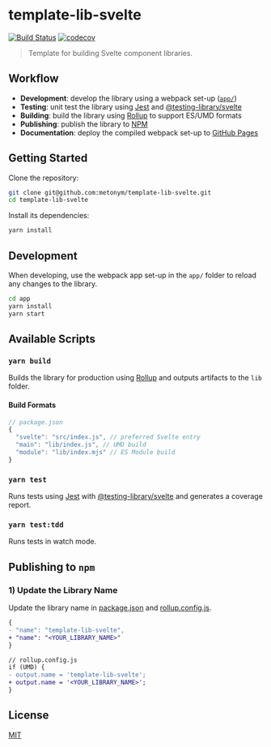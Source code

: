 # template-lib-svelte

[![Build Status](https://travis-ci.com/metonym/template-lib-svelte.svg?branch=master)](https://travis-ci.com/metonym/template-lib-svelte)
[![codecov](https://img.shields.io/codecov/c/github/metonym/template-lib-svelte.svg)](https://codecov.io/gh/metonym/template-lib-svelte)

> Template for building Svelte component libraries.

## Workflow

- **Development**: develop the library using a webpack set-up ([`app/`](app/))
- **Testing**: unit test the library using [Jest](https://github.com/facebook/jest) and [@testing-library/svelte](https://github.com/testing-library/svelte-testing-library)
- **Building**: build the library using [Rollup](https://github.com/rollup/rollup) to support ES/UMD formats
- **Publishing**: publish the library to [NPM](https://www.npmjs.com/)
- **Documentation**: deploy the compiled webpack set-up to [GitHub Pages](https://pages.github.com/)

## Getting Started

Clone the repository:

```bash
git clone git@github.com:metonym/template-lib-svelte.git
cd template-lib-svelte
```

Install its dependencies:

```bash
yarn install
```

## Development

When developing, use the webpack app set-up in the `app/` folder to reload any changes to the library.

```bash
cd app
yarn install
yarn start
```

## Available Scripts

### `yarn build`

Builds the library for production using [Rollup](https://github.com/rollup/rollup) and outputs artifacts to the `lib` folder.

#### Build Formats

```js
// package.json
{
  "svelte": "src/index.js", // preferred Svelte entry
  "main": "lib/index.js", // UMD build
  "module": "lib/index.mjs" // ES Module build
}
```

### `yarn test`

Runs tests using [Jest](https://github.com/facebook/jest) with [@testing-library/svelte](https://github.com/testing-library/svelte-testing-library) and generates a coverage report.

### `yarn test:tdd`

Runs tests in watch mode.

## Publishing to `npm`

### 1) Update the Library Name

Update the library name in [package.json](package.json) and [rollup.config.js](rollup.config.js).

```diff
{
- "name": "template-lib-svelte",
+ "name": "<YOUR_LIBRARY_NAME>"
}
```

```diff
// rollup.config.js
if (UMD) {
- output.name = 'template-lib-svelte';
+ output.name = '<YOUR_LIBRARY_NAME>';
}
```

## License

[MIT](LICENSE)
